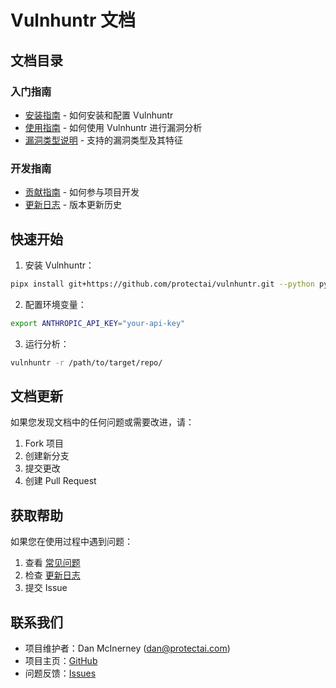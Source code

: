 # Vulnhuntr 文档

## 文档目录

### 入门指南
- [安装指南](installation.md) - 如何安装和配置 Vulnhuntr
- [使用指南](usage.md) - 如何使用 Vulnhuntr 进行漏洞分析
- [漏洞类型说明](vulnerability-types.md) - 支持的漏洞类型及其特征

### 开发指南
- [贡献指南](contributing.md) - 如何参与项目开发
- [更新日志](CHANGELOG.md) - 版本更新历史

## 快速开始

1. 安装 Vulnhuntr：
```bash
pipx install git+https://github.com/protectai/vulnhuntr.git --python python3.10
```

2. 配置环境变量：
```bash
export ANTHROPIC_API_KEY="your-api-key"
```

3. 运行分析：
```bash
vulnhuntr -r /path/to/target/repo/
```

## 文档更新

如果您发现文档中的任何问题或需要改进，请：

1. Fork 项目
2. 创建新分支
3. 提交更改
4. 创建 Pull Request

## 获取帮助

如果您在使用过程中遇到问题：

1. 查看 [常见问题](usage.md#常见问题)
2. 检查 [更新日志](CHANGELOG.md)
3. 提交 Issue

## 联系我们

- 项目维护者：Dan McInerney (dan@protectai.com)
- 项目主页：[GitHub](https://github.com/protectai/vulnhuntr)
- 问题反馈：[Issues](https://github.com/protectai/vulnhuntr/issues) 
